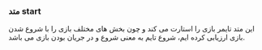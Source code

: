 ### متد start

این متد تایمر بازی را استارت می کند و چون بخش های مختلف بازی را با شروع شدن بازی ارزیابی کرده ایم، شروع تایم به معنی شروع و در جریان بودن بازی می باشد.
